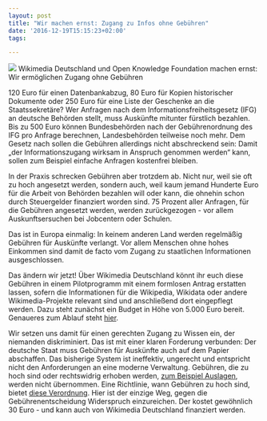 ```yaml
---
layout: post
title: "Wir machen ernst: Zugang zu Infos ohne Gebühren"
date: '2016-12-19T15:15:23+02:00'
tags: 

---
```

<img src="https://upload.wikimedia.org/wikipedia/commons/c/c4/Figuren_klein.jpg">
Wikimedia Deutschland und Open Knowledge Foundation machen ernst: Wir ermöglichen Zugang ohne Gebühren

120 Euro für einen Datenbankabzug, 80 Euro für Kopien historischer Dokumente oder 250 Euro für eine Liste der Geschenke an die Staatssekretäre? Wer Anfragen nach dem Informationsfreiheitsgesetz (IFG) an deutsche Behörden stellt, muss Auskünfte mitunter fürstlich bezahlen. Bis zu 500 Euro können Bundesbehörden nach der Gebührenordnung des IFG pro Anfrage berechnen, Landesbehörden teilweise noch mehr. Dem Gesetz nach sollen die Gebühren allerdings nicht abschreckend sein: Damit „der Informationszugang wirksam in Anspruch genommen werden“ kann, sollen zum Beispiel einfache Anfragen kostenfrei bleiben.

In der Praxis schrecken Gebühren aber trotzdem ab. Nicht nur, weil sie oft zu hoch angesetzt werden, sondern auch, weil kaum jemand Hunderte Euro für die Arbeit von Behörden bezahlen will oder kann, die ohnehin schon durch Steuergelder finanziert worden sind. 75 Prozent aller Anfragen, für die Gebühren angesetzt werden, werden zurückgezogen - vor allem Auskunftsersuchen bei Jobcentern oder Schulen.

Das ist in Europa einmalig: In keinem anderen Land werden regelmäßig Gebühren für Auskünfte verlangt. Vor allem Menschen ohne hohes Einkommen sind damit de facto vom Zugang zu staatlichen Informationen ausgeschlossen.

Das ändern wir jetzt! Über Wikimedia Deutschland könnt ihr euch diese Gebühren in einem Pilotprogramm mit einem formlosen Antrag erstatten lassen, sofern die Informationen für die Wikipedia, Wikidata oder andere Wikimedia-Projekte relevant sind und anschließend dort eingepflegt werden. Dazu steht zunächst ein Budget in Höhe von 5.000 Euro bereit. Genaueres zum Ablauf steht <a href="[https://de.wikipedia.org/wiki/Wikipedia:F%C3%B6rderung/Geb%C3%BChrenerstattungen_f%C3%BCr_Anfragen_nach_Informationsfreiheitsgesetz">hier</a>.

Wir setzen uns damit für einen gerechten Zugang zu Wissen ein, der niemanden diskriminiert. Das ist mit einer klaren Forderung verbunden: Der deutsche Staat muss Gebühren für Auskünfte auch auf dem Papier abschaffen. Das bisherige System ist ineffektiv, ungerecht und entspricht nicht den Anforderungen an eine moderne Verwaltung.
Gebühren, die zu hoch sind oder rechtswidrig erhoben werden, <a href="http://bverwg.de/presse/pressemitteilungen/pressemitteilung.php?jahr=2016&nr=87">zum Beispiel Auslagen</a>, werden nicht übernommen. Eine Richtlinie, wann Gebühren zu hoch sind, bietet <a href="https://www.gesetze-im-internet.de/ifggebv/">diese Verordnung</a>. Hier ist der einzige Weg, gegen die Gebührenentscheidung Widerspruch einzureichen. Der kostet gewöhnlich 30 Euro - und kann auch von Wikimedia Deutschland finanziert werden.
